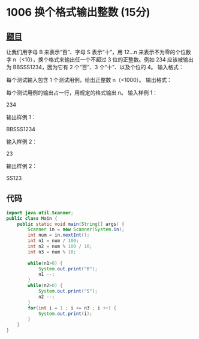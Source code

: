 # 1006 换个格式输出整数 (15分)

## [题目](https://pintia.cn/problem-sets/994805260223102976/problems/994805318855278592)
让我们用字母 B 来表示“百”、字母 S 表示“十”，用 12...n 来表示不为零的个位数字 n（<10），换个格式来输出任一个不超过 3 位的正整数。例如 234 应该被输出为 BBSSS1234，因为它有 2 个“百”、3 个“十”、以及个位的 4。
输入格式：

每个测试输入包含 1 个测试用例，给出正整数 n（<1000）。
输出格式：

每个测试用例的输出占一行，用规定的格式输出 n。
输入样例 1：

234

输出样例 1：

BBSSS1234

输入样例 2：

23

输出样例 2：

SS123

## 代码
```java
import java.util.Scanner;
public class Main {
	public static void main(String[] args) {
		Scanner in = new Scanner(System.in);
		int num = in.nextInt();
		int n1 = num / 100;
		int n2 = num % 100 / 10;
		int n3 = num % 10;
		
		while(n1>0) {
			System.out.print("B");
			n1 --;
		}
		while(n2>0) {
			System.out.print("S");
			n2 --;
		}
		for(int i = 1 ; i <= n3 ; i ++) {
			System.out.print(i);
		}
	}
}
```
